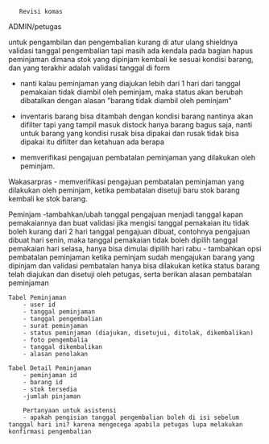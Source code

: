 
       Revisi komas 
<!-- 1. tambahkan bukti foto ketika barang yang di pinjam telah di serahkan oleh peminjam (petugas ) -->
<!-- 2. tambahkan pembeda Antra tanggal pengajuan  peminjaman di input dengan tanggal pemakaian ketika barang akan di gunakan  -->
<!-- 3. tambahkan opsi pembatalan peminjaman ketika peminjam sudah mengajukan barang yg di pinjam d cantumkan alasan kenapa di batalkan peminjaman secara tiba2  -->
<!-- 4. tambakan from pemakaian di ajukan peminjaman barang harus di ajukan dua hari sebelum di pinjam  -->
<!-- 5. tambahkan opsi status barang (alasan) pengambilan ketika peminjam mengembalikan barang  -->
<!-- 6. Sertakan nama petugas yang memberikan barang ke peminjam dan jga ketika pengambilan barang sertakan foto petugas dan barang  -->
<!-- 7. Tambalan 3 opsi yaitu barang baik, rusak tapi bisa di pakai , rusak sudah tidak bisa di pakai -->
<!-- 8. tambahkan status peminjaman "terlambat dikembalikan" jika peminjam terlambat mengembalikan barang -->



ADMIN/petugas
   <!-- - tambahkan bukti foto peminjam, nama petugas yang memberikan barang dan ubah status peminjaman menjadi barang sudah diambil --> untuk pengambilan dan pengembalian kurang di atur ulang shieldnya
   <!-- - ketika pengembalian petugas juga menuliskan siapa petugas yang menerima barang ketika dikembalikan --> validasi tanggal pengembalian
   <!-- - ketika barang dikembalikan oleh peminjam, petugas dapat memverifikasi kondisi barang yang dipinjam, bisa jadi barang dipinjam ada beberapa yang rusak dan barang yang rusak tidak akan kembali masuk ke stok barang, masalahnya disini adalah bagaimana cara admin memverifikasi jika barang dipinjam 3 dan dikembalikan rusak 1, maka yang kembali ke stok barang adalah 2 --> tapi masih ada kendala pada  bagian hapus peminjaman dimana stok yang dipinjam kembali ke sesuai kondisi barang, dan yang terakhir adalah validasi tanggal di form
   - nanti kalau peminjaman yang diajukan lebih dari 1 hari dari tanggal pemakaian tidak diambil oleh peminjam, maka status akan berubah dibatalkan dengan alasan "barang tidak diambil oleh peminjam"
    
   - inventaris barang bisa ditambah dengan kondisi barang nantinya akan difilter tapi yang tampil masuk distock hanya barang bagus saja, nanti untuk barang yang kondisi rusak bisa dipakai dan rusak tidak bisa dipakai itu difilter dan ketahuan ada berapa
   - memverifikasi pengajuan pembatalan peminjaman yang dilakukan oleh peminjam.


Wakasarpras
    - memverifikasi pengajuan pembatalan peminjaman yang dilakukan oleh peminjam, ketika pembatalan disetuji baru stok barang kembali ke stok barang.
    
Peminjam
    -tambahkan/ubah tanggal pengajuan menjadi tanggal kapan pemakaiannya dan buat validasi jika mengisi tanggal pemakaian itu tidak boleh kurang dari 2 hari tanggal pengajuan dibuat, contohnya pengajuan dibuat hari senin, maka tanggal pemakaian tidak boleh dipilih tanggal pemakaian hari selasa, hanya bisa dimulai dipilih hari rabu
    - tambahkan opsi pembatalan peminjaman ketika peminjam sudah mengajukan barang yang dipinjam dan validasi pembatalan hanya bisa dilakukan ketika status barang telah diajukan dan disetuji oleh petugas, serta berikan alasan pembatalan peminjaman


    Tabel Peminjaman
        - user id
        - tanggal peminjaman
        - tanggal pengembalian
        - surat peminjaman
        - status peminjaman (diajukan, disetujui, ditolak, dikembalikan)
        - foto pengembalia
        - tanggal dikembalikan
        - alasan penolakan

    Tabel Detail Peminjaman
        - peminjaman id
        - barang id
        - stok tersedia
        -jumlah pinjaman

        Pertanyaan untuk asistensi
        - apakah pengisian tanggal pengembalian boleh di isi sebelum tanggal hari ini? karena mengecega apabila petugas lupa melakukan konfirmasi pengembalian

 